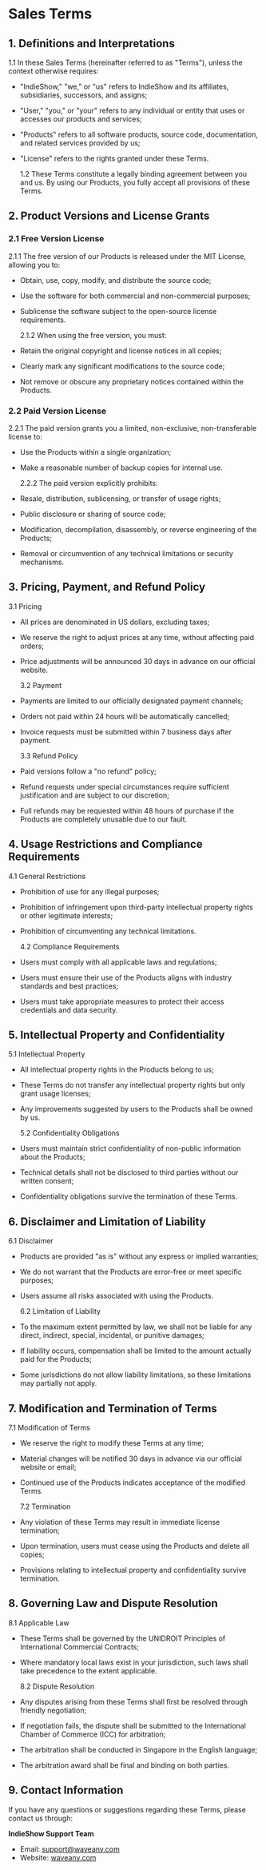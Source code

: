 # Sales Terms

## 1. Definitions and Interpretations

1.1 In these Sales Terms (hereinafter referred to as "Terms"), unless the context otherwise requires:

- "IndieShow," "we," or "us" refers to IndieShow and its affiliates, subsidiaries, successors, and assigns;
- "User," "you," or "your" refers to any individual or entity that uses or accesses our products and services;
- "Products" refers to all software products, source code, documentation, and related services provided by us;
- "License" refers to the rights granted under these Terms.

  1.2 These Terms constitute a legally binding agreement between you and us. By using our Products, you fully accept all provisions of these Terms.

## 2. Product Versions and License Grants

### 2.1 Free Version License

2.1.1 The free version of our Products is released under the MIT License, allowing you to:

- Obtain, use, copy, modify, and distribute the source code;
- Use the software for both commercial and non-commercial purposes;
- Sublicense the software subject to the open-source license requirements.

  2.1.2 When using the free version, you must:

- Retain the original copyright and license notices in all copies;
- Clearly mark any significant modifications to the source code;
- Not remove or obscure any proprietary notices contained within the Products.

### 2.2 Paid Version License

2.2.1 The paid version grants you a limited, non-exclusive, non-transferable license to:

- Use the Products within a single organization;
- Make a reasonable number of backup copies for internal use.

  2.2.2 The paid version explicitly prohibits:

- Resale, distribution, sublicensing, or transfer of usage rights;
- Public disclosure or sharing of source code;
- Modification, decompilation, disassembly, or reverse engineering of the Products;
- Removal or circumvention of any technical limitations or security mechanisms.

## 3. Pricing, Payment, and Refund Policy

3.1 Pricing

- All prices are denominated in US dollars, excluding taxes;
- We reserve the right to adjust prices at any time, without affecting paid orders;
- Price adjustments will be announced 30 days in advance on our official website.

  3.2 Payment

- Payments are limited to our officially designated payment channels;
- Orders not paid within 24 hours will be automatically cancelled;
- Invoice requests must be submitted within 7 business days after payment.

  3.3 Refund Policy

- Paid versions follow a "no refund" policy;
- Refund requests under special circumstances require sufficient justification and are subject to our discretion;
- Full refunds may be requested within 48 hours of purchase if the Products are completely unusable due to our fault.

## 4. Usage Restrictions and Compliance Requirements

4.1 General Restrictions

- Prohibition of use for any illegal purposes;
- Prohibition of infringement upon third-party intellectual property rights or other legitimate interests;
- Prohibition of circumventing any technical limitations.

  4.2 Compliance Requirements

- Users must comply with all applicable laws and regulations;
- Users must ensure their use of the Products aligns with industry standards and best practices;
- Users must take appropriate measures to protect their access credentials and data security.

## 5. Intellectual Property and Confidentiality

5.1 Intellectual Property

- All intellectual property rights in the Products belong to us;
- These Terms do not transfer any intellectual property rights but only grant usage licenses;
- Any improvements suggested by users to the Products shall be owned by us.

  5.2 Confidentiality Obligations

- Users must maintain strict confidentiality of non-public information about the Products;
- Technical details shall not be disclosed to third parties without our written consent;
- Confidentiality obligations survive the termination of these Terms.

## 6. Disclaimer and Limitation of Liability

6.1 Disclaimer

- Products are provided "as is" without any express or implied warranties;
- We do not warrant that the Products are error-free or meet specific purposes;
- Users assume all risks associated with using the Products.

  6.2 Limitation of Liability

- To the maximum extent permitted by law, we shall not be liable for any direct, indirect, special, incidental, or punitive damages;
- If liability occurs, compensation shall be limited to the amount actually paid for the Products;
- Some jurisdictions do not allow liability limitations, so these limitations may partially not apply.

## 7. Modification and Termination of Terms

7.1 Modification of Terms

- We reserve the right to modify these Terms at any time;
- Material changes will be notified 30 days in advance via our official website or email;
- Continued use of the Products indicates acceptance of the modified Terms.

  7.2 Termination

- Any violation of these Terms may result in immediate license termination;
- Upon termination, users must cease using the Products and delete all copies;
- Provisions relating to intellectual property and confidentiality survive termination.

## 8. Governing Law and Dispute Resolution

8.1 Applicable Law

- These Terms shall be governed by the UNIDROIT Principles of International Commercial Contracts;
- Where mandatory local laws exist in your jurisdiction, such laws shall take precedence to the extent applicable.

  8.2 Dispute Resolution

- Any disputes arising from these Terms shall first be resolved through friendly negotiation;
- If negotiation fails, the dispute shall be submitted to the International Chamber of Commerce (ICC) for arbitration;
- The arbitration shall be conducted in Singapore in the English language;
- The arbitration award shall be final and binding on both parties.

## 9. Contact Information

If you have any questions or suggestions regarding these Terms, please contact us through:

**IndieShow Support Team**

- Email: <support@waveany.com>
- Website: [waveany.com](https://waveany.com)
